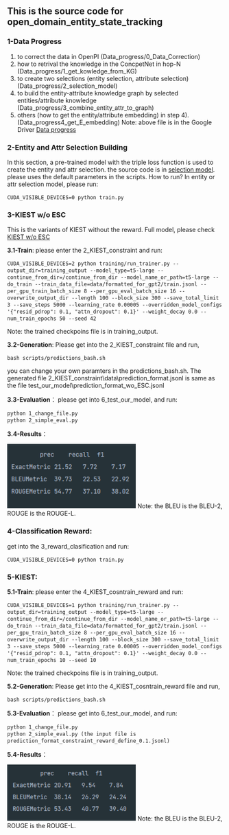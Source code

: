 ##  This is the source code for open_domain_entity_state_tracking
### 1-Data Progress
1) to correct the data in OpenPI (Data_progress/0_Data_Correction)
2) how to retrival the knowledge in the ConcpetNet in hop-N (Data_progress/1_get_kowledge_from_KG)
3) to create two selections (entity selection, attribute selection) (Data_progress/2_selection_model)
4) to build the  entity-attribute knowledge graph by selected entities/attribute knowledge (Data_progress/3_combine_entity_attr_to_graph)
5) others (how to get the entity/attribute embedding) in step 4).  (Data_progress4_get_E_embedding)
Note: above file is in the Google Driver [Data progress](https://drive.google.com/file/d/1aNgYVn039msTHOdjKAL0NI8nwY__z82x/view?usp=share_link)
###  2-Entity and Attr Selection Building
In  this section, a pre-trained model  with the triple loss function is used to create the entity and attr selection. the source code is in [selection model](https://drive.google.com/file/d/1OItH-PH0SMG-RCiX4mWKJBh4ZlMawRUr/view?usp=share_link).
please uses the default parameters in the scripts. How to run? In entity or attr selection model, please run:
```
CUDA_VISIBLE_DEVICES=0 python train.py
```

### 3-KIEST w/o ESC
This is the variants of KIEST without the reward.
Full model, please check [KIEST w/o ESC](https://drive.google.com/file/d/1KRPXbiUXOoDWCOvgsHZ9pLPp3Cd8vGLo/view?usp=share_link)

**3.1-Train**: please enter the 2_KIEST_constraint and run:
```
CUDA_VISIBLE_DEVICES=2 python training/run_trainer.py --output_dir=training_output --model_type=t5-large --continue_from_dir=/continue_from_dir --model_name_or_path=t5-large --do_train --train_data_file=data/formatted_for_gpt2/train.jsonl --per_gpu_train_batch_size 8 --per_gpu_eval_batch_size 16 --overwrite_output_dir --length 100 --block_size 300 --save_total_limit 3 --save_steps 5000 --learning_rate 0.00005 --overridden_model_configs '{"resid_pdrop": 0.1, "attn_dropout": 0.1}' --weight_decay 0.0 --num_train_epochs 50 --seed 42
```
Note: the trained checkpoins file is in training_output.

**3.2-Generation**:
Please get into the 2_KIEST_constraint file  and run,
```
bash scripts/predictions_bash.sh
```
you can change your own paramters in the predictions_bash.sh. The generated file 2_KIEST_constraint\data\prediction_format.jsonl is same as the  file test_our_model\prediction_format_wo_ESC.jsonl

**3.3-Evaluation**： please get into 6_test_our_model, and run:

```
python 1_change_file.py
python 2_simple_eval.py
```

**3.4-Results**：

<img src="https://github.com/VT-NLP/open_domain_entity_state_tracking/blob/main/with_reward.png" width="300"/>
Note: the BLEU is the BLEU-2, ROUGE is the ROUGE-L.

### 4-Classification Reward:
get into the 3_reward_clasification and run:

```
CUDA_VISIBLE_DEVICES=0 python train.py
```
### 5-KIEST:


**5.1-Train**: please enter the 4_KIEST_cosntrain_reward and run:
```
CUDA_VISIBLE_DEVICES=1 python training/run_trainer.py --output_dir=training_output --model_type=t5-large --continue_from_dir=/continue_from_dir --model_name_or_path=t5-large --do_train --train_data_file=data/formatted_for_gpt2/train.jsonl --per_gpu_train_batch_size 8 --per_gpu_eval_batch_size 16 --overwrite_output_dir --length 100 --block_size 300 --save_total_limit 3 --save_steps 5000 --learning_rate 0.00005 --overridden_model_configs '{"resid_pdrop": 0.1, "attn_dropout": 0.1}' --weight_decay 0.0 --num_train_epochs 10 --seed 10
```
Note: the trained checkpoins file is in training_output.

**5.2-Generation**:
Please get into the 4_KIEST_cosntrain_reward file  and run,
```
bash scripts/predictions_bash.sh
```

**5.3-Evaluation**： please get into 6_test_our_model, and run:

```
python 1_change_file.py
python 2_simple_eval.py (the input file is prediction_format_constraint_reward_define_0.1.jsonl)
```

**5.4-Results**：

<img src="https://github.com/VT-NLP/open_domain_entity_state_tracking/blob/main/final.png" width="300"/>
Note: the BLEU is the BLEU-2, ROUGE is the ROUGE-L.
